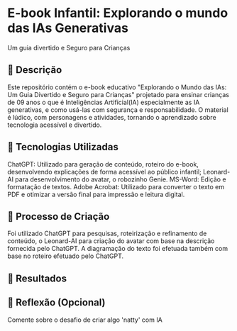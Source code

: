 # E-book Infantil: Explorando o mundo das IAs Generativas
Um guia divertido e Seguro para Crianças

## 📒 Descrição
Este repositório contém o e-book educativo "Explorando o Mundo das IAs: Um Guia Divertido e Seguro para Crianças" projetado para ensinar crianças de 09 anos o que é Inteligências Artificial(IA) especialmente as IA generativas, e como usá-las com segurança e responsabilidade. O material é lúdico, com personagens e atividades, tornando o aprendizado sobre tecnologia acessível e divertido.

## 🤖 Tecnologias Utilizadas
ChatGPT: Utilizado para geração de conteúdo, roteiro do e-book, desenvolvendo explicações de forma acessível ao público infantil;
Leonard-AI para desenvolvimento do avatar, o robozinho Genie.
MS-Word: Edição e formatação de textos.
Adobe Acrobat: Utilizado para converter o texto em PDF e otimizar a versão final para impressão e leitura digital.

## 🧐 Processo de Criação
Foi utilizado ChatGPT para pesquisas, roteirização e refinamento de conteúdo, o Leonard-AI para criação do avatar com base na descrição fornecida pelo ChatGPT. A diagramação do texto foi efetuada também com base no roteiro efetuado pelo ChatGPT.

## 🚀 Resultados


## 💭 Reflexão (Opcional)
Comente sobre o desafio de criar algo 'natty' com IA
